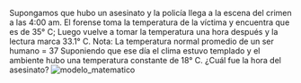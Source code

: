 Supongamos que hubo un asesinato y la policía llega a la escena del crimen a las 4:00 am. El forense toma la temperatura de la víctima y encuentra que es de 35° C;
Luego vuelve a tomar la temperatura una hora después y la lectura marca 33.1° C.
Nota: La temperatura normal promedio de un ser humano = 37
Suponiendo que ese día el clima estuvo templado y el ambiente hubo una temperatura constante de 18° C. ¿Cuál fue la hora del asesinato?
![modelo_matematico](C:\Users\walmart\Downloads\modelo_matematico.png)


